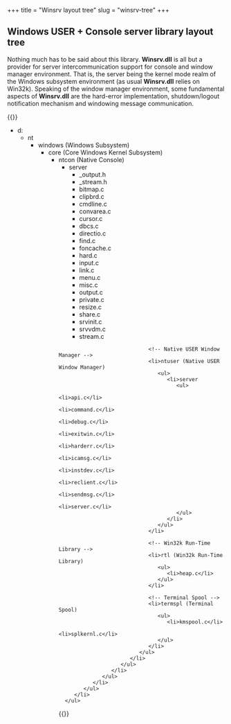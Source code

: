 +++
title = "Winsrv layout tree"
slug = "winsrv-tree"
+++

## Windows USER + Console server library layout tree

Nothing much has to be said about this library. **Winsrv.dll** is all but a provider for server intercommunication support for console and window manager environment. That is, the server being the kernel mode realm of the Windows subsystem environment (as usual **Winsrv.dll** relies on Win32k). Speaking of the window manager environment, some fundamental aspects of **Winsrv.dll** are the hard-error implementation, shutdown/logout notification mechanism and windowing message communication.

{{<raw-html>}}
<ul class="tree">
         <li>d:
            <ul>
               <li>nt
                  <ul>
                     <li>windows (Windows Subsystem)
                        <ul>
                           <li>core (Core Windows Kernel Subsystem)
                              <ul>
                                 <li>ntcon (Native Console)
                                    <ul>
                                       <li>server
                                          <ul>
                                             <li>_output.h</li>
                                             <li>_stream.h</li>
                                             <li>bitmap.c</li>
                                             <li>clipbrd.c</li>
                                             <li>cmdline.c</li>
                                             <li>convarea.c</li>
                                             <li>cursor.c</li>
                                             <li>dbcs.c</li>
                                             <li>directio.c</li>
                                             <li>find.c</li>
                                             <li>foncache.c</li>
                                             <li>hard.c</li>
                                             <li>input.c</li>
                                             <li>link.c</li>
                                             <li>menu.c</li>
                                             <li>misc.c</li>
                                             <li>output.c</li>
                                             <li>private.c</li>
                                             <li>resize.c</li>
                                             <li>share.c</li>
                                             <li>srvinit.c</li>
                                             <li>srvvdm.c</li>
                                             <li>stream.c</li>
                                          </ul>
                                       </li>
                                    </ul>
                                 </li>

                                 <!-- Native USER Window Manager -->
                                 <li>ntuser (Native USER Window Manager)
                                    <ul>
                                       <li>server
                                          <ul>
                                             <li>api.c</li>
                                             <li>command.c</li>
                                             <li>debug.c</li>
                                             <li>exitwin.c</li>
                                             <li>harderr.c</li>
                                             <li>icamsg.c</li>
                                             <li>instdev.c</li>
                                             <li>reclient.c</li>
                                             <li>sendmsg.c</li>
                                             <li>server.c</li>
                                          </ul>
                                       </li>
                                    </ul>
                                 </li>

                                 <!-- Win32k Run-Time Library -->
                                 <li>rtl (Win32k Run-Time Library)
                                    <ul>
                                       <li>heap.c</li>
                                    </ul>
                                 </li>

                                 <!-- Terminal Spool -->
                                 <li>termspl (Terminal Spool)
                                    <ul>
                                       <li>kmspool.c</li>
                                       <li>splkernl.c</li>
                                    </ul>
                                 </li>
                              </ul>
                           </li>
                        </ul>
                     </li>
                  </ul>
               </li>
            </ul>
         </li>
      </ul>
{{</raw-html>}}
